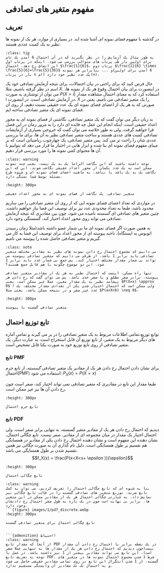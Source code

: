 مفهوم متغیر های تصادفی
========================
## تعریف
در گذشته با مفهوم *فضای نمونه ای* آشنا شده اید. در بسیاری از موارد، هر یک از نمونه ها نظیر به یک کمیت عددی هستند.
```{admonition} مثال
:class: tip
به طور مثال یک آزمایش را در نظر بگیرید که در آن احتمال 6 آمدن یک تاس برای اولین بار طی پرتاب های متوالی بررسی می شود. اینکه در پرتاپ اول این اتفاق رخ دهد، احتمال $\frac{1}{6}$، پرتاب دوم $\frac{1}{6} \times \frac{5}{6}=\frac{5}{36}$ و ... بنابراین هر نمونه(6 آمدن برای اولین بار در پرتاب n ام) یک عدد نظیر خود دارد(n).
```
حال فرض کنید که برای راحتی در بیان احتمالات، برای نتیجه آزمایش تصادفی خود یک اسم در نظر گرفته باشیم، مثلا $X$. در اینصورت برای بیان احتمال وقوع هر یک از نمونه ها، می توان از نوشتاری به صورت $P(X=i)$ استفاده کرد که به معنای احتمال مشاهده مقدار i در آزمایش تصادفی است. در اینصورت، X را یک متغیر تصادفی می نامیم. یعنی در صورتی که به هر یک از اعضای فضای نمونه ای یک عدد حقیقی نسبت دهیم، از روی آن فضای نمونه ای یک متغیر تصادفی ساخته ایم.

به زبان دیگر می توان گفت که یک متغیر تصادفی، نگاشتی از فضای نمونه ای به محور اعداد حقیقی است. اینکه انجام این عمل چه فایده ای دارد را به مرور زمان در این فصل فرا خواهید گرفت. ولی به طور خلاصه می توان گفت که خروجی بسیاری از آزمایشات تصادفی کمیت های عددی هستند و ساخت متغیر تصادفی نظیر به آن ها، برای ما بررسی عددی شان را راحت تر می کند. پس متغیر تصادفی، یک چهارچوب ریاضیاتی است که بر مبنای مفهوم فضای نمونه ای بنا شده و ابزار هایی در اختیار ما قرار می دهد که بتوانیم با آن ها محتوای کمی نمونه ها را مورد بررسی قرار دهیم.
```{admonition} احتیاط!
:class: warning
توجه داشته باشید که این نگاشت الزاما یک به یک نیست، یعنی چند نمونه ممکن است به یک عدد یکسان از محور اعداد حقیقی نگاشت شوند. این که این نگاشت یک به یک باشد یا نباشد، به ماهیت اعضای فضای نمونه ای و شیوه طرح مسئله توسط شما بستگی دارد.
```
```{figure} images/1/random_var_mapping.jpg
:height: 300px

متغیر تصادفی، یک نگاشت از فضای نمونه ای به محور اعداد حقیقی
```
در مواردی که تعداد اعضای فضای نمونه ایی که از روی آن متغیر تصادفی را می سازیم محدود باشد، طبعا به تعداد محدودی عدد نیز برای توصیف این فضا نیاز خواهیم داشت. چنین متغیر های تصادفی ای *گسسته* نامیده می شود، چون بین مقادیری که نتیجه آزمایش تصادفی می تواند روی محور اعداد اختیار کند، گسستگی وجود دارد.

به همین صورت اگر فضای نمونه ای ما بی شمار عضو داشته باشد(مثلا زمان رسیدن اتوبوس به ایستگاه)، ناحیه پیوسته ای از محور اعداد برای توصیف این فضا به کار می گیریم و متغیر تصادفی حاصل شده را *پیوسته* می نامیم.
```{admonition} نکته
:class: note
می دانیم که مجموع احتمال رخ دادن نمونه های نظیر به مقادیر مختلف متغیر تصادفی باید برابر 1 باشد. از طرفی می دانیم که متغیر تصادفی پیوسته می تواند بی شمار مقدار مختلف اختیار کند، پس جمع بی شمار عدد باید برابر 1 شود. این دو موضوع چگونه با هم قابل جمع هستند؟
  
تنها راه ممکن، اینست که احتمال نظیر به هر یک از مقادیر متغیر تصادفی پیوسته، برابر صفر مطلق و یا صفر حدی باشد. پس می توان گفت که رخ دادن هر پیشامد نظیر به یک مقدار معین، عملا غیر ممکن است، یعنی $P(X=x) \approx 0$ ! ولی ممکن است که احتمال اختیار شدن یکی از تعدادی مقدار مختلف، یک عدد غیر صفر و در نتیجه ممکن باشد، یعنی مثلا $P(a<X<b) \neq 0$.  
```
```{figure} images/1/discrete_continuous.png
:height: 300px

متغیر تصادفی گسسته یا پیوسته
```
## تابع توزیع احتمال
توابع توزیع،تمامی اطلاعات مربوط به یک متغیر تصادفی را در بر می گیرند و تمامی آماره های دیگر مربوط به یک متغیر، از تابع توزیع آن قابل استخراج است. به عبارت دیگر، یک متغیر تصادفی از روی تابع توزیع خود به صورت یکتا قابل تشخیص است.
### تابع PMF  
برای نشان دادن احتمال رخ دادن هر یک از مقادیر یک متغیر تصادفی *گسسته*، از تابع جرم احتمال(PMF) استفاده می شود: $P_X(x) = P(X=x)$

طبعا مقدار این تابع در مقادیری که متغیر تصادفی نمی تواند اختیار کند، صفر است چون رخ دادن آن ها نیز غیر ممکن است.
```{figure} images/1/pmf.png
:height: 300px

تابع جرم احتمال
```
### تابع PDF
دیدیم که احتمال رخ دادن هر یک از مقادیر متغیر گسسته، به تنهایی برابر صفر است، ولی احتمال اختیار یک مقدار در میان مجموعه ای از مقادیر، صفر نیست. تابع چگالی احتمال، نشان دهنده این مفهوم است و نشان دهنده احتمال رخ دادن یکی از مقادیر در همسایگی هم تقسیم بر طول همسایگی است. دلیل نام گذاری آن به صورت *چگالی* نیز همین تقسیم شدن بر طول همسایگی می باشد.
$$f_X(x) = \frac{P(x<X<x+ \epsilon )}{\epsilon}$$
```{figure} images/1/pdf.svg
:height: 300px

تابع چگالی احتمال
```
```{admonition} نکته
:class: warning
بنا به شیوه ای که تابع چگالی احتمال را تعریف کردیم، می توان به کمک تابع ضربه، توزیع متغیر های تصادفی گسسته را در قالب تابع چگالی نیز نمایش داد. به عبارتی چگالی احتمال هر یک از مقادیر ممکن در این متغیر ها، برابر بی نهایت است چون در یک بازه به طول صفر احتمال رخ دادنشان وجود دارد.
```{figure} images/1/pdf_discrete.webp
:height: 300px

تابع چگالی احتمال برای متغیر تصادفی گسسته
```
```

```{admonition} احتیاط!
:class: warning
از آنجا که مقدار تابع PDF در یک نقطه برابر با احتمال رخ دادن آن مقدار نیست(چون دیدیم که احتمال رخ دادن هر یک از مقدار ها به تنهایی عملا صفر است)، این تابع می تواند مقادیر بیشتر از 1 نیز داشته باشد. در عمل با توجه به تعریف تابع PDF، شرط 1 شدن مجموع احتمال نمونه ها در متغیر های گسسته، از 1 شدن انتگرال این تابع بر روی تمامی مقادیر حقیقی حاصل می شود و به احتمال تک تک مقادیر آن وابستگی مستقیم ندارد. 
```

